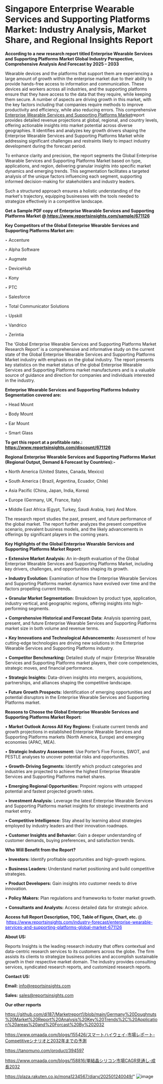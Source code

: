 # Singapore Enterprise Wearable Services and Supporting Platforms Market: Industry Analysis, Market Share, and Regional Insights Report

<strong>According to a new research report titled Enterprise Wearable Services and Supporting Platforms Market Global Industry Perspective, Comprehensive Analysis And Forecast by 2025 – 2033</strong>

Wearable devices and the platforms that support them are experiencing a large amount of growth within the enterprise market due to their ability to provide hands-free access to information and communication. These devices aid workers across all industries, and the supporting platforms ensure that they have access to the data that they require, while keeping them secure. A number of aspects are driving growth in this market, with the key factors including that companies require methods to improve productivity and efficiency, while also reducing errors. This comprehensive <a href=https://www.reportsinsights.com/sample/671126>Enterprise Wearable Services and Supporting Platforms Market</a>report provides detailed revenue projections at global, regional, and country levels, offering actionable insights into market potential across diverse geographies. It identifies and analyzes key growth drivers shaping the Enterprise Wearable Services and Supporting Platforms Market while addressing significant challenges and restraints likely to impact industry development during the forecast period.

To enhance clarity and precision, the report segments the Global Enterprise Wearable Services and Supporting Platforms Market based on type, applications, and region, delivering granular insights into specific market dynamics and emerging trends. This segmentation facilitates a targeted analysis of the unique factors influencing each segment, supporting informed decision-making for stakeholders and industry leaders.

Such a structured approach ensures a holistic understanding of the market's trajectory, equipping businesses with the tools needed to strategize effectively in a competitive landscape.

<strong>Get a Sample PDF copy of Enterprise Wearable Services and Supporting Platforms Market </strong><strong>@<a href=https://www.reportsinsights.com/sample/671126 style=color:#0000ff;> https://www.reportsinsights.com/sample/671126</a></strong></font>

<strong>Key Competitors of the Global Enterprise Wearable Services and Supporting Platforms Market are:</strong>

‣ Accenture

‣ Alpha Software

‣ Augmate

‣ DeviceHub

‣ Kony

‣ PTC

‣ Salesforce

‣ Total Communicator Solutions

‣ Upskill

‣ Vandrico

‣ Zerintia

The ‘Global Enterprise Wearable Services and Supporting Platforms Market Research Report’ is a comprehensive and informative study on the current state of the Global Enterprise Wearable Services and Supporting Platforms Market industry with emphasis on the global industry. The report presents key statistics on the market status of the global Enterprise Wearable Services and Supporting Platforms market manufacturers and is a valuable source of guidance and direction for companies and individuals interested in the industry.

<strong>Enterprise Wearable Services and Supporting Platforms Industry Segmentation covered are:</strong>

‣ Head Mount

‣ Body Mount

‣ Ear Mount

‣ Smart Glass

<strong>To get this report at a profitable rate.: <a href=https://www.reportsinsights.com/discount/671126 style=color:#0000ff;>https://www.reportsinsights.com/discount/671126</a></strong></font>

<strong>Regional Enterprise Wearable Services and Supporting Platforms Market (Regional Output, Demand &amp; Forecast by Countries):-</strong>

• North America (United States, Canada, Mexico)

• South America ( Brazil, Argentina, Ecuador, Chile)

• Asia Pacific (China, Japan, India, Korea)

• Europe (Germany, UK, France, Italy)

• Middle East Africa (Egypt, Turkey, Saudi Arabia, Iran) And More.

The research report studies the past, present, and future performance of the global market. The report further analyzes the present competitive scenario, prevalent business models, and the likely advancements in offerings by significant players in the coming years.

<strong>Key Highlights of the Global Enterprise Wearable Services and Supporting Platforms Market Report:</strong>

• <strong>Extensive Market Analysis:</strong> An in-depth evaluation of the Global Enterprise Wearable Services and Supporting Platforms Market, including key drivers, challenges, and opportunities shaping its growth.

• <strong>Industry Evolution:</strong> Examination of how the Enterprise Wearable Services and Supporting Platforms market dynamics have evolved over time and the factors propelling current trends.

• <strong>Granular Market Segmentation:</strong> Breakdown by product type, application, industry vertical, and geographic regions, offering insights into high-performing segments.

• <strong>Comprehensive Historical and Forecast Data:</strong> Analysis spanning past, present, and future Enterprise Wearable Services and Supporting Platforms market size in both volume and revenue terms.

• <strong>Key Innovations and Technological Advancements:</strong> Assessment of how cutting-edge technologies are driving new solutions in the Enterprise Wearable Services and Supporting Platforms industry.

• <strong>Competitor Benchmarking:</strong> Detailed study of major Enterprise Wearable Services and Supporting Platforms market players, their core competencies, strategic moves, and financial performance.

• <strong>Strategic Insights:</strong> Data-driven insights into mergers, acquisitions, partnerships, and alliances shaping the competitive landscape.

• <strong>Future Growth Prospects:</strong> Identification of emerging opportunities and potential disruptors in the Enterprise Wearable Services and Supporting Platforms market.

<strong>Reasons to Choose the Global Enterprise Wearable Services and Supporting Platforms Market Report:</strong>

• <strong>Market Outlook Across All Key Regions:</strong> Evaluate current trends and growth projections in established Enterprise Wearable Services and Supporting Platforms markets (North America, Europe) and emerging economies (APAC, MEA).

• <strong>Strategic Industry Assessment:</strong> Use Porter’s Five Forces, SWOT, and PESTLE analyses to uncover potential risks and opportunities.

• <strong>Growth-Driving Segments:</strong> Identify which product categories and industries are projected to achieve the highest Enterprise Wearable Services and Supporting Platforms market shares.

• <strong>Emerging Regional Opportunities:</strong> Pinpoint regions with untapped potential and fastest projected growth rates.

• <strong>Investment Analysis:</strong> Leverage the latest Enterprise Wearable Services and Supporting Platforms market insights for strategic investments and market entry.

• <strong>Competitive Intelligence:</strong> Stay ahead by learning about strategies employed by industry leaders and their innovation roadmaps.

• <strong>Customer Insights and Behavior:</strong> Gain a deeper understanding of customer demands, buying preferences, and satisfaction trends.

<strong>Who Will Benefit from the Report?</strong>

• <strong>Investors:</strong> Identify profitable opportunities and high-growth regions.

• <strong>Business Leaders:</strong> Understand market positioning and build competitive strategies.

• <strong>Product Developers:</strong> Gain insights into customer needs to drive innovation.

• <strong>Policy Makers:</strong> Plan regulations and frameworks to foster market growth.

• <strong>Consultants and Analysts:</strong> Access detailed data for strategic advice.
</ul>
<strong>Access full Report Description, TOC, Table of Figure, Chart, etc. </strong>@  <a href=https://www.reportsinsights.com/industry-forecast/enterprise-wearable-services-and-supporting-platforms-global-market-671126 style=color:#0000ff;>https://www.reportsinsights.com/industry-forecast/enterprise-wearable-services-and-supporting-platforms-global-market-671126</a></font>

<strong><strong>About US</strong>:</strong>

Reports Insights is the leading research industry that offers contextual and data-centric research services to its customers across the globe. The firm assists its clients to strategize business policies and accomplish sustainable growth in their respective market domain. The industry provides consulting services, syndicated research reports, and customized research reports.

<strong>Contact US:</strong>

<p class=""""><b>Email:</b> <a href=mailto:info@reportsinsights.com>info@reportsinsights.com</a></p>
<p class=""""><b>Sales:</b> <a href=mailto:sales@reportsinsights.com>sales@reportsinsights.com</a></p>

<strong>Our other reports</strong>

<a href=https://github.com/di187/Marketreport1/blob/main/Germany%20Doughnuts%20Market%20Report%20Analysis%20Key%20Trends%2C%20Application%20areas%20and%20Forcast%20By%202032>https://github.com/di187/Marketreport1/blob/main/Germany%20Doughnuts%20Market%20Report%20Analysis%20Key%20Trends%2C%20Application%20areas%20and%20Forcast%20By%202032</a>

<a href=https://www.omaada.com/blogs/155426/スマートハイウェイ-市場レポート-Competitiveシナリオと2032年までの予測>https://www.omaada.com/blogs/155426/スマートハイウェイ-市場レポート-Competitiveシナリオと2032年までの予測</a>

<a href=https://tanomuno.com/product/394597>https://tanomuno.com/product/394597</a>

<a href=https://www.omaada.com/blogs/158816/単結晶シリコン市場CAGR見通し-成長2032>https://www.omaada.com/blogs/158816/単結晶シリコン市場CAGR見通し-成長2032</a>

<a href=https://plaza.rakuten.co.jp/mona1234567/diary/202501240049/>https://plaza.rakuten.co.jp/mona1234567/diary/202501240049/</a>"
![image](https://github.com/user-attachments/assets/a97f4b23-a20d-4577-bb87-6608bcd2ad89)

